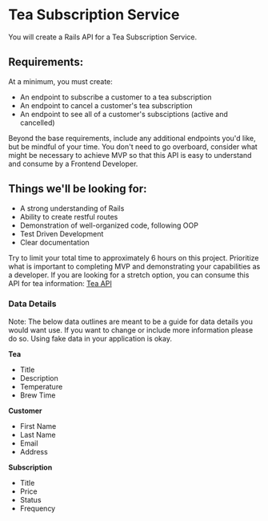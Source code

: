 # Tea Subscription Service

You will create a Rails API for a Tea Subscription Service.

## Requirements:

At a minimum, you must create:

- An endpoint to subscribe a customer to a tea subscription
- An endpoint to cancel a customer's tea subscription
- An endpoint to see all of a customer's subsciptions (active and cancelled)

Beyond the base requirements, include any additional endpoints you'd like, but be mindful of your time. You don't need to go overboard, consider what might be necessary to achieve MVP so that this API is easy to understand and consume by a Frontend Developer.

## Things we'll be looking for:

- A strong understanding of Rails
- Ability to create restful routes
- Demonstration of well-organized code, following OOP
- Test Driven Development
- Clear documentation

Try to limit your total time to approximately 6 hours on this project. Prioritize what is important to completing MVP and demonstrating your capabilities as a developer. If you are looking for a stretch option, you can consume this API for tea information: [Tea API](https://tea-api-vic-lo.herokuapp.com/)

### Data Details

Note: The below data outlines are meant to be a guide for data details you would want use. If you want to change or include more information please do so. Using fake data in your application is okay.

**Tea**

- Title
- Description
- Temperature
- Brew Time

**Customer**

- First Name
- Last Name
- Email
- Address

**Subscription**

- Title
- Price
- Status
- Frequency
